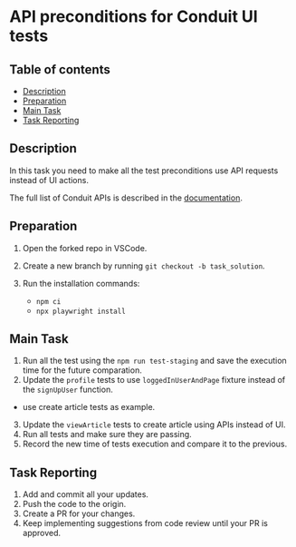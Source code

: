 #  API preconditions for Conduit UI tests

## Table of contents

- [Description](#description)
- [Preparation](#preparation)
- [Main Task](#main-task)
- [Task Reporting](#task-reporting)

## Description

In this task you need to make all the test preconditions use API requests instead of UI actions.

The full list of Conduit APIs is described in the [documentation](https://documenter.getpostman.com/view/22790481/2sB2j1iY5B).


## Preparation

1. Open the forked repo in VSCode.
2. Create a new branch by running `git checkout -b task_solution`.
3. Run the installation commands:

    - `npm ci`
    - `npx playwright install`


## Main Task

1. Run all the test using the `npm run test-staging` and save the execution time for the future comparation.
2. Update the `profile` tests to use `loggedInUserAndPage` fixture instead of the `signUpUser` function.
- use create article tests as example. 
3. Update the `viewArticle` tests to create article using APIs instead of UI. 
4. Run all tests and make sure they are passing.
5. Record the new time of tests execution and compare it to the previous. 

## Task Reporting

1. Add and commit all your updates.
2. Push the code to the origin.
3. Create a PR for your changes.
4. Keep implementing suggestions from code review until your PR is approved.

